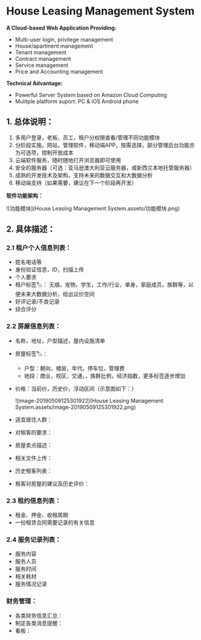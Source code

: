 # House Leasing Management System



**A Cloud-based Web Application Providing:**

- Multi-user login, privilege management
- House/apartment management
- Tenant management
- Contract management
- Service management
- Price and Accounting management



**Technical Advantage:**

- Powerful Server System based on Amazon Cloud Computing
- Mulitple platform suport: PC & iOS Android phone



## 1. 总体说明：

1. 多用户登录，老板，员工，租户分权限查看/管理不同功能模块
2. 分阶段实施，网站，管理软件，移动端APP，按需选择，部分管理后台功能亦为可选项，控制开放成本
3. 云端软件服务，随时随地打开浏览器即可使用
4. 安全的服务器（可选：亚马逊澳大利亚云服务器，或新西兰本地托管服务器）
5. 成熟的开发技术及架构，支持未来的数据交互和大数据分析
6. 移动端支持（如果需要，建议在下一个阶段再开发）



**软件功能架构：**

![功能模块](House Leasing Management System.assets/功能模块.png)





## 2. 具体描述：

### 2.1 租户个人信息列表：

- 姓名电话等
- 身份验证信息，ID，扫描上传
- 个人要求
- 租户标签🏷️： 无烟，宠物，学生，工作/行业，单身，家庭成员，族群等，以便未来大数据分析，给出议价空间
- 好评记录/不良记录
- 综合评分



### 2.2 房屋信息列表：

- 名称，地址，户型描述，屋内设施清单

- 房屋标签🏷️：

  - 户型：朝向，楼层，年代，停车位，管理费
  - 地段：商业，校区，交通，，族群比例，经济指数，更多标签逐步增加

- 价格：当前价，历史价，浮动区间（示意图如下：）

  ![image-20190509125301922](House Leasing Management System.assets/image-20190509125301922.png)

- 适宜居住人群：

- 对租客的要求：

- 房屋卖点描述：

- 相关文件上传：

- 历史租客列表：

- 租客对房屋的建议及历史评价：



### 2.3 租约信息列表：

- 租金、押金、收租周期
- 一份租赁合同需要记录的有关信息



### 2.4 服务记录列表：

- 服务内容
- 服务人员
- 服务时间
- 相关耗材
- 服务情况记录



### 财务管理：

- 各类财务信息汇总：
- 制定各类消息提醒：
- 看板：

